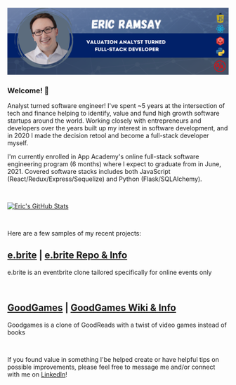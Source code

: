 ![Header](https://github.com/eramsay20/eramsay20/blob/main/ReadMe_Banner.png?raw=true)


### Welcome! 👋

<!-- Actual text -->
Analyst turned software engineer! I've spent ~5 years at the intersection of tech and finance helping to identify, value and fund high growth software startups around the world. Working closely with entrepreneurs and developers over the years built up my interest in software development, and in 2020 I made the decision retool and become a full-stack developer myself.

I'm currently enrolled in App Academy's online full-stack software engineering program (6 months) where I expect to graduate from in June, 2021. Covered software stacks includes both JavaScript (React/Redux/Express/Sequelize) and Python (Flask/SQLAlchemy). 

&nbsp;&nbsp;&nbsp;&nbsp;&nbsp;&nbsp;&nbsp;&nbsp;&nbsp;&nbsp;

[![Eric's GitHub Stats](https://github-readme-stats.vercel.app/api?username=eramsay20)](https://github.com/anuraghazra/github-readme-stats)

&nbsp;&nbsp;&nbsp;&nbsp;&nbsp;&nbsp;&nbsp;&nbsp;&nbsp;&nbsp;

Here are a few samples of my recent projects:

## [e.brite](https://ebrite-app.herokuapp.com/) | [e.brite Repo & Info](https://github.com/eramsay20/ebrite/)
e.brite is an eventbrite clone tailored specifically for online events only
   
&nbsp;&nbsp;&nbsp;&nbsp;&nbsp;&nbsp;&nbsp;&nbsp;&nbsp;&nbsp;

## [GoodGames](https://goodgames-appacademy.herokuapp.com/) | [GoodGames Wiki & Info](https://github.com/cubOlson/GoodGames/wiki)
Goodgames is a clone of GoodReads with a twist of video games instead of books

&nbsp;&nbsp;&nbsp;&nbsp;&nbsp;&nbsp;&nbsp;&nbsp;&nbsp;&nbsp;

If you found value in something I'be helped create or have helpful tips on possible improvements, please feel free to message me and/or connect with me on [LinkedIn](https://www.linkedin.com/in/ericramsay/)!

<!--
**eramsay20/eramsay20** is a ✨ _special_ ✨ repository because its `README.md` (this file) appears on your GitHub profile.

Here are some ideas to get you started:

- 🔭 I’m currently working on ...
- 🌱 I’m currently learning ...
- 👯 I’m looking to collaborate on ...
- 🤔 I’m looking for help with ...
- 💬 Ask me about ...
- 📫 How to reach me: ...
- 😄 Pronouns: ...
- ⚡ Fun fact: ...
-->
